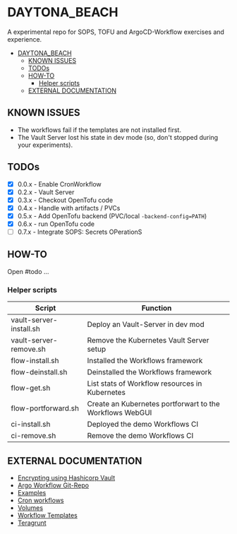DAYTONA_BEACH
=============

A experimental repo for SOPS, TOFU and ArgoCD-Workflow exercises and experience.

- [DAYTONA\_BEACH](#daytona_beach)
	- [KNOWN ISSUES](#known-issues)
	- [TODOs](#todos)
	- [HOW-TO](#how-to)
		- [Helper scripts](#helper-scripts)
	- [EXTERNAL DOCUMENTATION](#external-documentation)


KNOWN ISSUES
------------

- The workflows fail if the templates are not installed first.
- The Vault Server lost his state in dev mode (so, don't stopped during your experiments).


TODOs
-----

- [X] 0.0.x - Enable CronWorkflow
- [X] 0.2.x - Vault Server
- [X] 0.3.x - Checkout OpenTofu code
- [X] 0.4.x - Handle with artifacts / PVCs
- [X] 0.5.x - Add OpenTofu backend (PVC/local `-backend-config=PATH`)
- [X] 0.6.x - run OpenTofu code
- [ ] 0.7.x - Integrate SOPS: Secrets OPerationS

HOW-TO
------

Open #todo ...

### Helper scripts

| Script                  | Function                                                 |
|-------------------------|----------------------------------------------------------|
| vault-server-install.sh | Deploy an Vault-Server in dev mod                        |
| vault-server-remove.sh  | Remove the Kubernetes Vault Server setup                 |
| flow-install.sh         | Installed the Workflows framework                        |
| flow-deinstall.sh       | Deinstalled the Workflows framework                      |
| flow-get.sh             | List stats of Workflow resources in Kubernetes           |
| flow-portforward.sh     | Create an Kubernetes portforwart to the Workflows WebGUI |
| ci-install.sh           | Deployed the demo Workflows CI                           |
| ci-remove.sh            | Remove the demo Workflows CI                             |


EXTERNAL DOCUMENTATION
----------------------

* [Encrypting using Hashicorp Vault](https://github.com/getsops/sops?tab=readme-ov-file#encrypting-using-hashicorp-vault)
* [Argo Workflow Git-Repo](https://github.com/argoproj/argo-workflows?tab=readme-ov-file)
* [Examples](https://github.com/argoproj/argo-workflows/tree/main/examples)
* [Cron workflows](https://argo-workflows.readthedocs.io/en/latest/cron-workflows/)
* [Volumes](https://argo-workflows.readthedocs.io/en/latest/walk-through/volumes/)
* [Workflow Templates](https://argo-workflows.readthedocs.io/en/latest/workflow-templates/)
* [Teragrunt](https://terragrunt.gruntwork.io/)
